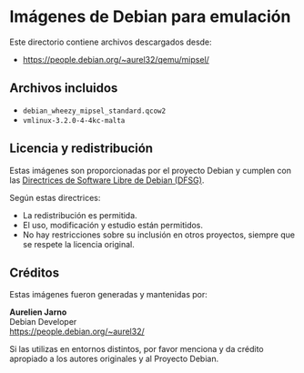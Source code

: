 # Imágenes de Debian para emulación

Este directorio contiene archivos descargados desde:

- https://people.debian.org/~aurel32/qemu/mipsel/

## Archivos incluidos

- `debian_wheezy_mipsel_standard.qcow2`
- `vmlinux-3.2.0-4-4kc-malta`

## Licencia y redistribución

Estas imágenes son proporcionadas por el proyecto Debian y cumplen con las [Directrices de Software Libre de Debian (DFSG)](https://www.debian.org/social_contract#guidelines).

Según estas directrices:

- La redistribución es permitida.
- El uso, modificación y estudio están permitidos.
- No hay restricciones sobre su inclusión en otros proyectos, siempre que se respete la licencia original.

## Créditos

Estas imágenes fueron generadas y mantenidas por:

**Aurelien Jarno**  
Debian Developer  
https://people.debian.org/~aurel32/

Si las utilizas en entornos distintos, por favor menciona y da crédito apropiado a los autores originales y al Proyecto Debian.
